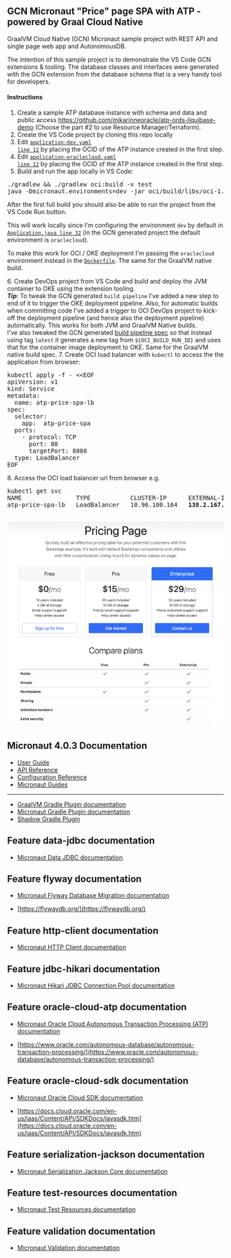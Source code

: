 ## GCN Micronaut "Price" page SPA with ATP - powered by Graal Cloud Native

GraalVM Cloud Native (GCN) Micronaut sample project with REST API and single page web app and AutonomousDB.
<p>
The intention of this sample project is to demonstrate the VS Code GCN extensions & tooling. The database classes and interfaces were generated
with the GCN extension from the database schema that is a very handy tool for developers.

#### Instructions

1. Create a sample ATP database instance with schema and data and public access https://github.com/mikarinneoracle/atp-ords-liquibase-demo (Choose the part #2 to use Resource Manager/Terraform).
2. Create the VS Code project by cloning this repo locally
3. Edit <a href="https://github.com/mikarinneoracle/gcn-micronaut-atp-price-spa/blob/master/oci/src/main/resources/application-dev.yml#L12"><code>application-dev.yaml line 12</code></a> by placing the OCID of the ATP instance created in the first step.
4. Edit <a href="https://github.com/mikarinneoracle/gcn-micronaut-atp-price-spa/blob/master/oci/src/main/resources/application-oraclecloud.yml#L12"><code>application-oraclecloud.yaml line 12</code></a> by placing the OCID of the ATP instance created in the first step.
5. Build and run the app locally in VS Code:
<pre>
./gradlew && ./gradlew oci:build -x test
java -Dmicronaut.environments=dev -jar oci/build/libs/oci-1.0-SNAPSHOT-all.jar
</pre>
After the first full build you should also be able to run the project from the VS Code Run button.
<p>
This will work locally since I'm configuring the environment <code>dev</code> by default in
<a href="https://github.com/mikarinneoracle/gcn-micronaut-atp-price-spa/blob/master/oci/src/main/java/com/example/Application.java#L32"><code>Application.java line 32</code></a> (in the GCN generated project the default environment is <code>oraclecloud</code>).
<p>
To make this work for OCI / OKE deployment I'm passing the <code>oraclecloud</code> environment instead in the <a href="https://github.com/mikarinneoracle/gcn-micronaut-atp-price-spa/blob/master/.devops/Dockerfile.jvm#L7"><code>Dockerfile</code></a>. The same for the GraalVM native build.
<p>
6. Create DevOps project from VS Code and build and deploy the JVM container to OKE using the extension tooling.
<br>
<b><i>Tip</i></b>: To tweak the GCN generated <code>build pipeline</code> I've added a new step to end of it to trigger the OKE deployment pipeline. Also, for automatic builds when committing code I've added a trigger to OCI DevOps project to kick-off the deployment pipeline (and hence also the deployment pipeline) automatically. This works for both JVM and GraalVM Native builds. 
<br>
I've also tweaked the GCN generated <a href="https://github.com/mikarinneoracle/gcn-micronaut-atp-price-spa/blob/master/.devops/oci_docker_jvmbuild_spec.yaml">build pipeline spec</a> so that instead using tag <code>latest</code> it generates a new tag from <code>${OCI_BUILD_RUN_ID}</code> and uses that for the container image deployment to OKE. Same for the GraalVM native build spec.
7. Create OCI load balancer with <code>kubectl</code> to access the the application from browser:
<pre>
kubectl apply -f - &lt;&lt;EOF
apiVersion: v1
kind: Service
metadata:
  name: atp-price-spa-lb
spec:
  selector:
    app:  atp-price-spa
  ports:
    - protocol: TCP
      port: 80
      targetPort: 8080
  type: LoadBalancer
EOF
</pre>
8. Access the OCI load balancer url from browser e.g.
<pre>
kubectl get svc
NAME               TYPE           CLUSTER-IP      EXTERNAL-IP       PORT(S)             AGE
atp-price-spa-lb   LoadBalancer   10.96.100.164   <b>138.2.167.156</b>     80:30258/TCP        8s
</pre>

<br>
<img src="price-spa.png" width="800" />


## Micronaut 4.0.3 Documentation

- [User Guide](https://docs.micronaut.io/4.0.3/guide/)
- [API Reference](https://docs.micronaut.io/4.0.3/api/)
- [Configuration Reference](https://docs.micronaut.io/4.0.3/guide/configurationreference.html)
- [Micronaut Guides](https://guides.micronaut.io/)
---
- [GraalVM Gradle Plugin documentation](https://graalvm.github.io/native-build-tools/latest/gradle-plugin.html)
- [Micronaut Gradle Plugin documentation](https://micronaut-projects.github.io/micronaut-gradle-plugin/latest/)
- [Shadow Gradle Plugin](https://plugins.gradle.org/plugin/com.github.johnrengelman.shadow)
## Feature data-jdbc documentation

- [Micronaut Data JDBC documentation](https://micronaut-projects.github.io/micronaut-data/latest/guide/index.html#jdbc)


## Feature flyway documentation

- [Micronaut Flyway Database Migration documentation](https://micronaut-projects.github.io/micronaut-flyway/latest/guide/index.html)

- [https://flywaydb.org/](https://flywaydb.org/)


## Feature http-client documentation

- [Micronaut HTTP Client documentation](https://docs.micronaut.io/latest/guide/index.html#nettyHttpClient)


## Feature jdbc-hikari documentation

- [Micronaut Hikari JDBC Connection Pool documentation](https://micronaut-projects.github.io/micronaut-sql/latest/guide/index.html#jdbc)


## Feature oracle-cloud-atp documentation

- [Micronaut Oracle Cloud Autonomous Transaction Processing (ATP) documentation](https://micronaut-projects.github.io/micronaut-oracle-cloud/latest/guide/#_micronaut_oraclecloud_atp)

- [https://www.oracle.com/autonomous-database/autonomous-transaction-processing/](https://www.oracle.com/autonomous-database/autonomous-transaction-processing/)


## Feature oracle-cloud-sdk documentation

- [Micronaut Oracle Cloud SDK documentation](https://micronaut-projects.github.io/micronaut-oracle-cloud/latest/guide/)

- [https://docs.cloud.oracle.com/en-us/iaas/Content/API/SDKDocs/javasdk.htm](https://docs.cloud.oracle.com/en-us/iaas/Content/API/SDKDocs/javasdk.htm)


## Feature serialization-jackson documentation

- [Micronaut Serialization Jackson Core documentation](https://micronaut-projects.github.io/micronaut-serialization/latest/guide/)


## Feature test-resources documentation

- [Micronaut Test Resources documentation](https://micronaut-projects.github.io/micronaut-test-resources/latest/guide/)


## Feature validation documentation

- [Micronaut Validation documentation](https://micronaut-projects.github.io/micronaut-validation/latest/guide/)


